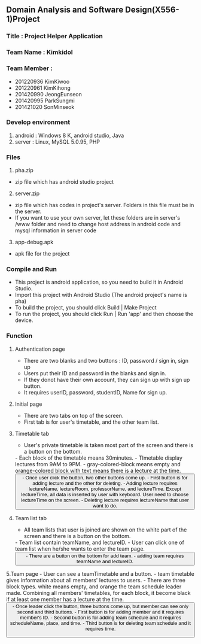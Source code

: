 ## Domain Analysis and Software Design(X556-1)Project

### Title : Project Helper Application

### Team Name : Kimkidol

### Team Member : 
+ 201220936 KimKiwoo
+ 201220961 KimKihong
+ 201420990 JeongEunseon
+ 201420995 ParkSungmi
+ 201421020 SonMinseok


### Develop environment
1. android : Windows 8 K, android studio, Java
2. server : Linux, MySQL 5.0.95, PHP


### Files
1. pha.zip
  + zip file which has android studio project

2. server.zip
  + zip file which has codes in project's server. Folders in this file must be in the server.
  + If you want to use your own server, let these folders are in server's /www folder and need to change host address in android code and mysql information in server code

3. app-debug.apk
  + apk file for the project


### Compile and Run
+ This project is android application, so you need to build it in Android Studio. 
+ Import this project with Android Studio (The android project's name is pha)
+ To build the project, you should click Build | Make Project
+ To run the project, you should click Run | Run 'app' and then choose the device.


### Function
1. Authentication page
	- There are two blanks and two buttons : ID, password / sign in, sign up
	- Users put their ID and password in the blanks and sign in.
	- If they donot have their own account, they can sign up with sign up button.
	- It requires userID, password, studentID, Name for sign up.

2. Initial page
	- There are two tabs on top of the screen.
	- First tab is for user's timetable, and the other team list.

3. Timetable tab
	- User's private timetable is taken most part of the screen and there is a button on the bottom.
	<Timetable>
		- Each block of the timetable means 30minutes.
		- TImetable display lectures from 9AM to 9PM.
		- gray-colored-block means empty and orange-colored block with text means there is a lecture at the time.
	<Button>
		- Once user click the button, two other buttons come up.
		- First button is for adding lecture and the other for deleting.
		- Adding lecture requires lectureName, lectureRoom, professorName, and lectureTime. Except lectureTime, all data is inserted by user with keyboard. User need to choose lectureTime on the screen.
		- Deleting lecture requires lectureName that user want to do.

4. Team list tab
	- All team lists that user is joined are shown on the white part of the screen and there is a button on the bottom.
	<Team list>
		- Team list contain teamName, and lectureID.
		- User can click one of team list when he/she wants to enter the team page.
	<Button>
		- There are a button on the bottom for add team.
		- adding team requires teamName and lectureID.

5.Team page
	- User can see a teamTimetable and a button.
	<Team timetable>
		- team timetable gives information about all members' lectures to users.
		- There are three block types. white means empty, and orange the team schedule leader made. Combining all members' timetables, for each block, it become black if at least one member has a lecture at the time.
	<Button>
		- Once leader click the button, three buttons come up, but member can see only second and third buttons.
		- First button is for adding member and it requires member's ID.
		- Second button is for adding team schedule and it requires scheduleName, place, and time.
		- Third button is for deleting team schedule and it requires time.

